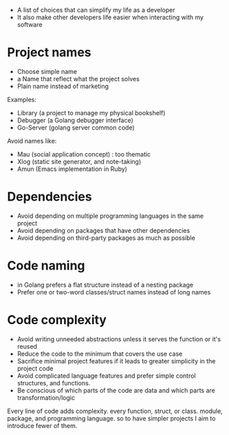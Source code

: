 * A list of choices that can simplify my life as a developer
* It also make other developers life easier when interacting with my software


# Project names
* Choose simple name 
* a Name that reflect what the project solves
* Plain name instead of marketing

Examples:
* Library (a project to manage my physical bookshelf)
* Debugger (a Golang debugger interface)
* Go-Server (golang server common code)

Avoid names like:
* Mau (social application concept) : too thematic
* Xlog (static site generator, and note-taking)
* Amun (Emacs implementation in Ruby)


# Dependencies
* Avoid depending on multiple programming languages in the same project
* Avoid depending on packages that have other dependencies
* Avoid depending on third-party packages as much as possible

# Code naming
* in Golang prefers a flat structure instead of a nesting package
* Prefer one or two-word classes/struct names instead of long names


# Code complexity 
* Avoid writing unneeded abstractions unless it serves the function or it's reused
* Reduce the code to the minimum that covers the use case
* Sacrifice minimal project features if it leads to greater simplicity in the project code
* Avoid complicated language features and prefer simple control structures, and functions.
* Be conscious of which parts of the code are data and which parts are transformation/logic

Every line of code adds complexity. every function, struct, or class. module, package, and programming language. so to have simpler projects I aim to introduce fewer of them.